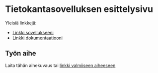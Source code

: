 ﻿# Tietokantasovelluksen esittelysivu

Yleisiä linkkejä:

* [Linkki sovellukseeni](http://mclantta.users.cs.helsinki.fi/tsohaa/)
* [Linkki dokumentaatiooni](https://github.com/mclantta/Tsoha-Bootstrap/blob/master/doc/kirjalista-sovellus.pdf)

## Työn aihe

Laita tähän aihekuvaus tai [linkki valmiiseen aiheeseen](http://advancedkittenry.github.io/suunnittelu_ja_tyoymparisto/aiheet/Pokemon-kanta.html) 
